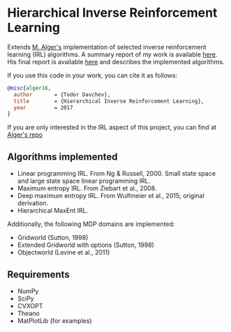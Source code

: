# Hierarchical Inverse Reinforcement Learning

Extends [M. Alger's](https://doi.org/10.5281/zenodo.555999) implementation of selected inverse reinforcement learning (IRL) algorithms. A summary report of my work is available [here](https://www.overleaf.com/read/mkkfqgpnbvnr). His final report is available [here](http://matthewja.com/pdfs/irl.pdf) and describes the implemented algorithms.

If you use this code in your work, you can cite it as follows:
```bibtex
@misc{alger16,
  author       = {Todor Davchev},
  title        = {Hierarchical Inverse Reinforcement Learning},
  year         = 2017
}
```
If you are only interested in the IRL aspect of this project, you can find at [Alger's repo](https://github.com/MatthewJA/Inverse-Reinforcement-Learning)
## Algorithms implemented

- Linear programming IRL. From Ng & Russell, 2000. Small state space and large state space linear programming IRL.
- Maximum entropy IRL. From Ziebart et al., 2008.
- Deep maximum entropy IRL. From Wulfmeier et al., 2015; original derivation.
- Hierarchical MaxEnt IRL.

Additionally, the following MDP domains are implemented:
- Gridworld (Sutton, 1998)
- Extended Gridworld with options (Sutton, 1998)
- Objectworld (Levine et al., 2011)

## Requirements
- NumPy
- SciPy
- CVXOPT
- Theano
- MatPlotLib (for examples)
